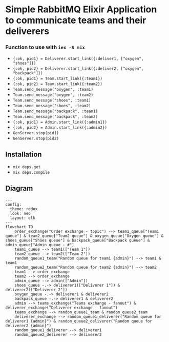 # Simple RabbitMQ Elixir Application to communicate teams and their deliverers

### Function to use with `iex -S mix`

- `{:ok, pid1} = Deliverer.start_link({:deliver1, ["oxygen", "shoes"]})`
- `{:ok, pid2} = Deliverer.start_link({:deliver2, ["oxygen", "backpack"]})`
- `{:ok, pid1} = Team.start_link({:team1})`
- `{:ok, pid2} = Team.start_link({:team2})`
- `Team.send_message("oxygen", :team1)`
- `Team.send_message("oxygen", :team2)`
- `Team.send_message("shoes", :team1)`
- `Team.send_message("shoes", :team2)`
- `Team.send_message("backpack", :team1)`
- `Team.send_message("backpack", :team2)`
- `{:ok, pid1} = Admin.start_link({:admin1})`
- `{:ok, pid2} = Admin.start_link({:admin2})`
- `GenServer.stop(pid1)`
- `GenServer.stop(pid2)`

## Installation

- `mix deps.get`
- `mix deps.compile`

## Diagram

```mermaid
---
config:
  theme: redux
  look: neo
  layout: elk
---
flowchart TD
    order_exchange("Order exchange - topic") --> team1_queue["Team1 queue"] & team2_queue["Team2 queue"] & oxygen_queue["Oxygen queue"] & shoes_queue["Shoes queue"] & backpack_queue["Backpack queue"] & admin_queue["Admin queue - #"]
    team1_queue --> team1(["Team 1"])
    team2_queue --> team2(["Team 2"])
    random_queue1_team("Random queue for team1 {admin}") --> team1 & team1
    random_queue2_team("Random queue for team2 {admin}") --> team2
    team1 --> order_exchange
    team2 --> order_exchange
    admin_queue --> admin(["Admin"])
    shoes_queue -.-> deliverer1(["Deliverer 1"]) & deliverer2(["Deliverer 2"])
    oxygen_queue -.-> deliverer1 & deliverer2
    backpack_queue -.-> deliverer1 & deliverer2
    admin --> teams_exchange("Teams exchange - fanout") & deliverer_exchange("Deliverer exchange - fanout")
    teams_exchange --> random_queue1_team & random_queue2_team
    deliverer_exchange --> random_queue1_deliverer("Random queue for deliverer1 {admin}") & random_queue2_deliverer("Random queue for deliverer2 {admin}")
    random_queue1_deliverer --> deliverer1
    random_queue2_deliverer --> deliverer2

```
